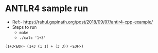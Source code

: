 # ANTLR4 sample run
- Ref:- https://rahul.gopinath.org/post/2018/09/07/antlr4-cpp-example/
- Steps to run
    - `make`
    - `./calc '1+3'`
```
(1+3<EOF> (1+3 (1 1) + (3 3)) <EOF>)
```


